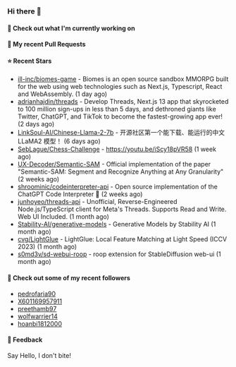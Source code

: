 ### Hi there 👋

#### 👷 Check out what I'm currently working on

#### 🔨 My recent Pull Requests


#### ⭐ Recent Stars

- [ill-inc/biomes-game](https://github.com/ill-inc/biomes-game) - Biomes is an open source sandbox MMORPG built for the web using web technologies such as Next.js, Typescript, React and WebAssembly. (1 day ago)
- [adrianhajdin/threads](https://github.com/adrianhajdin/threads) - Develop Threads, Next.js 13 app that skyrocketed to 100 million sign-ups in less than 5 days, and dethroned giants like Twitter, ChatGPT, and TikTok to become the fastest-growing app ever! (2 days ago)
- [LinkSoul-AI/Chinese-Llama-2-7b](https://github.com/LinkSoul-AI/Chinese-Llama-2-7b) - 开源社区第一个能下载、能运行的中文 LLaMA2 模型！ (6 days ago)
- [SebLague/Chess-Challenge](https://github.com/SebLague/Chess-Challenge) - https://youtu.be/iScy18pVR58 (1 week ago)
- [UX-Decoder/Semantic-SAM](https://github.com/UX-Decoder/Semantic-SAM) - Official implementation of the paper &#34;Semantic-SAM: Segment and Recognize Anything at Any Granularity&#34; (2 weeks ago)
- [shroominic/codeinterpreter-api](https://github.com/shroominic/codeinterpreter-api) - Open source implementation of the ChatGPT Code Interpreter 👾 (2 weeks ago)
- [junhoyeo/threads-api](https://github.com/junhoyeo/threads-api) - Unofficial, Reverse-Engineered Node.js/TypeScript client for Meta&#39;s Threads. Supports Read and Write. Web UI Included. (1 month ago)
- [Stability-AI/generative-models](https://github.com/Stability-AI/generative-models) - Generative Models by Stability AI (1 month ago)
- [cvg/LightGlue](https://github.com/cvg/LightGlue) - LightGlue: Local Feature Matching at Light Speed (ICCV 2023) (1 month ago)
- [s0md3v/sd-webui-roop](https://github.com/s0md3v/sd-webui-roop) - roop extension for StableDiffusion web-ui (1 month ago)

#### 👯 Check out some of my recent followers

- [pedrofaria90](https://github.com/pedrofaria90)
- [X601169957911](https://github.com/X601169957911)
- [preethamb97](https://github.com/preethamb97)
- [wolfwarrier14](https://github.com/wolfwarrier14)
- [hoanbi1812000](https://github.com/hoanbi1812000)

#### 💬 Feedback

Say Hello, I don't bite!